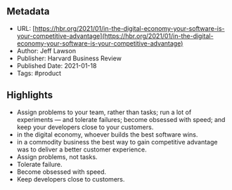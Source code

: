 ## Metadata
* URL: [https://hbr.org/2021/01/in-the-digital-economy-your-software-is-your-competitive-advantage](https://hbr.org/2021/01/in-the-digital-economy-your-software-is-your-competitive-advantage)
* Author: Jeff Lawson
* Publisher: Harvard Business Review
* Published Date: 2021-01-18
* Tags: #product

## Highlights
* Assign problems to your team, rather than tasks; run a lot of experiments — and tolerate failures; become obsessed with speed; and keep your developers close to your customers.
* in the digital economy, whoever builds the best software wins.
* in a commodity business the best way to gain competitive advantage was to deliver a better customer experience.
* Assign problems, not tasks.
* Tolerate failure.
* Become obsessed with speed.
* Keep developers close to customers.
